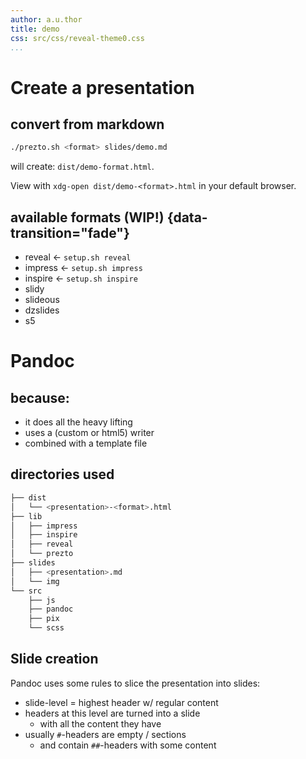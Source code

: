```yaml
---
author: a.u.thor
title: demo
css: src/css/reveal-theme0.css
...
```


# Create a presentation

## convert from markdown

```bash
./prezto.sh <format> slides/demo.md
```

will create: `dist/demo-format.html`.

View with `xdg-open dist/demo-<format>.html` in your default browser.


## available formats (WIP!) {data-transition="fade"}

- reveal <- `setup.sh reveal`
- impress <- `setup.sh impress`
- inspire <- `setup.sh inspire`
- slidy
- slideous
- dzslides
- s5

# Pandoc

## because:
- it does all the heavy lifting
- uses a (custom or html5) writer
- combined with a template file

## directories used

```bash
├── dist
│   └── <presentation>-<format>.html
├── lib
│   ├── impress
│   ├── inspire
│   ├── reveal
│   └── prezto
├── slides
│   ├── <presentation>.md
│   └── img
└── src
    ├── js
    ├── pandoc
    ├── pix
    └── scss
```

## Slide creation

Pandoc uses some rules to slice the presentation into slides:

- slide-level = highest header w/ regular content
- headers at this level are turned into a slide
    + with all the content they have
- usually `#`-headers are empty / sections
    + and contain `##`-headers with some content

